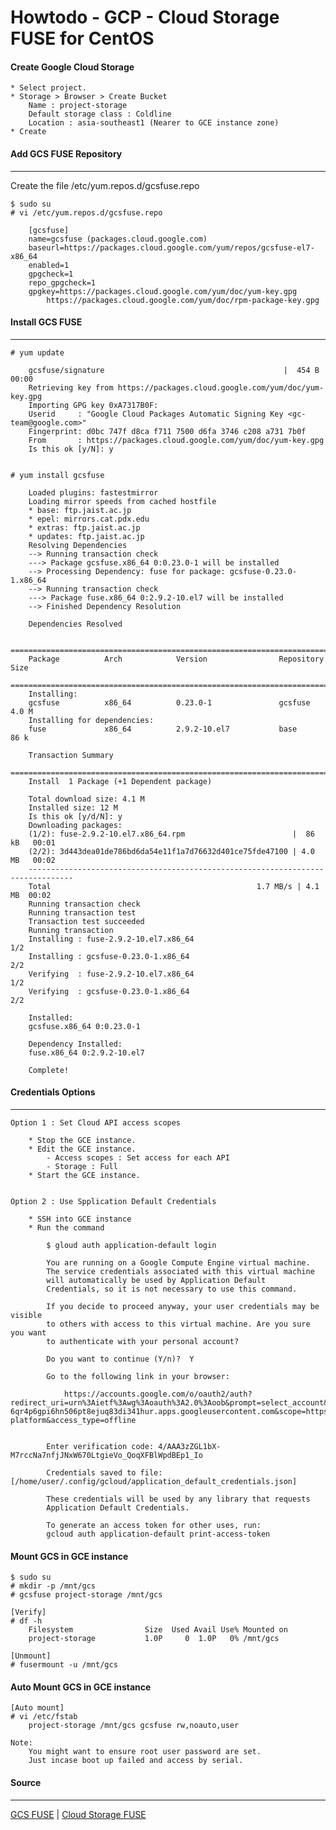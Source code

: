 Howtodo - GCP - Cloud Storage FUSE for CentOS
=============================================


#### Create Google Cloud Storage

    * Select project.
    * Storage > Browser > Create Bucket
        Name : project-storage
        Default storage class : Coldline
        Location : asia-southeast1 (Nearer to GCE instance zone)
    * Create



#### Add GCS FUSE Repository
----

Create the file /etc/yum.repos.d/gcsfuse.repo

    $ sudo su
    # vi /etc/yum.repos.d/gcsfuse.repo
	
        [gcsfuse]
        name=gcsfuse (packages.cloud.google.com)
        baseurl=https://packages.cloud.google.com/yum/repos/gcsfuse-el7-x86_64
        enabled=1
        gpgcheck=1
        repo_gpgcheck=1
        gpgkey=https://packages.cloud.google.com/yum/doc/yum-key.gpg
            https://packages.cloud.google.com/yum/doc/rpm-package-key.gpg

    
#### Install GCS FUSE
----

    # yum update

        gcsfuse/signature                                        |  454 B     00:00     
        Retrieving key from https://packages.cloud.google.com/yum/doc/yum-key.gpg
        Importing GPG key 0xA7317B0F:
        Userid     : "Google Cloud Packages Automatic Signing Key <gc-team@google.com>"
        Fingerprint: d0bc 747f d8ca f711 7500 d6fa 3746 c208 a731 7b0f
        From       : https://packages.cloud.google.com/yum/doc/yum-key.gpg
        Is this ok [y/N]: y


    # yum install gcsfuse

        Loaded plugins: fastestmirror
        Loading mirror speeds from cached hostfile
        * base: ftp.jaist.ac.jp
        * epel: mirrors.cat.pdx.edu
        * extras: ftp.jaist.ac.jp
        * updates: ftp.jaist.ac.jp
        Resolving Dependencies
        --> Running transaction check
        ---> Package gcsfuse.x86_64 0:0.23.0-1 will be installed
        --> Processing Dependency: fuse for package: gcsfuse-0.23.0-1.x86_64
        --> Running transaction check
        ---> Package fuse.x86_64 0:2.9.2-10.el7 will be installed
        --> Finished Dependency Resolution

        Dependencies Resolved

        ================================================================================
        Package          Arch            Version                Repository        Size
        ================================================================================
        Installing:
        gcsfuse          x86_64          0.23.0-1               gcsfuse          4.0 M
        Installing for dependencies:
        fuse             x86_64          2.9.2-10.el7           base              86 k

        Transaction Summary
        ================================================================================
        Install  1 Package (+1 Dependent package)

        Total download size: 4.1 M
        Installed size: 12 M
        Is this ok [y/d/N]: y
        Downloading packages:
        (1/2): fuse-2.9.2-10.el7.x86_64.rpm                        |  86 kB   00:01     
        (2/2): 3d443dea01de786bd6da54e11f1a7d76632d401ce75fde47100 | 4.0 MB   00:02     
        --------------------------------------------------------------------------------
        Total                                              1.7 MB/s | 4.1 MB  00:02     
        Running transaction check
        Running transaction test
        Transaction test succeeded
        Running transaction
        Installing : fuse-2.9.2-10.el7.x86_64                                     1/2 
        Installing : gcsfuse-0.23.0-1.x86_64                                      2/2 
        Verifying  : fuse-2.9.2-10.el7.x86_64                                     1/2 
        Verifying  : gcsfuse-0.23.0-1.x86_64                                      2/2 

        Installed:
        gcsfuse.x86_64 0:0.23.0-1                                                     

        Dependency Installed:
        fuse.x86_64 0:2.9.2-10.el7                                                    

        Complete!


#### Credentials Options
----

    Option 1 : Set Cloud API access scopes 

        * Stop the GCE instance.
        * Edit the GCE instance.
            - Access scopes : Set access for each API
            - Storage : Full
        * Start the GCE instance.


    Option 2 : Use Spplication Default Credentials

        * SSH into GCE instance
        * Run the command

            $ gloud auth application-default login

            You are running on a Google Compute Engine virtual machine.
            The service credentials associated with this virtual machine
            will automatically be used by Application Default
            Credentials, so it is not necessary to use this command.

            If you decide to proceed anyway, your user credentials may be visible
            to others with access to this virtual machine. Are you sure you want
            to authenticate with your personal account?

            Do you want to continue (Y/n)?  Y

            Go to the following link in your browser:

                https://accounts.google.com/o/oauth2/auth?redirect_uri=urn%3Aietf%3Awg%3Aoauth%3A2.0%3Aoob&prompt=select_account&response_type=code&client_id=764086051850-6qr4p6gpi6hn506pt8ejuq83di341hur.apps.googleusercontent.com&scope=https%3A%2F%2Fwww.googleapis.com%2Fauth%2Fuserinfo.email+https%3A%2F%2Fwww.googleapis.com%2Fauth%2Fcloud-platform&access_type=offline


            Enter verification code: 4/AAA3zZGL1bX-M7rccNa7nfjJNxW670LtgieVo_QoqXFBlWpdBEp1_Io

            Credentials saved to file: [/home/user/.config/gcloud/application_default_credentials.json]

            These credentials will be used by any library that requests
            Application Default Credentials.

            To generate an access token for other uses, run:
            gcloud auth application-default print-access-token


#### Mount GCS in GCE instance

	$ sudo su
    # mkdir -p /mnt/gcs
    # gcsfuse project-storage /mnt/gcs
    
    [Verify]
    # df -h
        Filesystem                Size  Used Avail Use% Mounted on
        project-storage           1.0P     0  1.0P   0% /mnt/gcs

    [Unmount]
    # fusermount -u /mnt/gcs


#### Auto Mount GCS in GCE instance

    [Auto mount]
    # vi /etc/fstab
        project-storage /mnt/gcs gcsfuse rw,noauto,user

    Note:
        You might want to ensure root user password are set.
        Just incase boot up failed and access by serial.  
    

#### Source
----
[GCS FUSE](https://github.com/GoogleCloudPlatform/gcsfuse/blob/master/docs/mounting.md) | [Cloud Storage FUSE](https://cloud.google.com/storage/docs/gcs-fuse)


